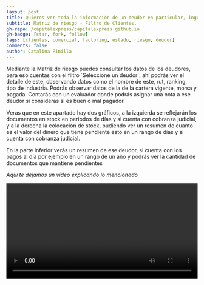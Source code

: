 ```yaml
---
layout: post
title: Quieres ver toda la información de un deudor en particular, ingresa aquí.
subtitle: Matriz de riesgo - Filtro de Clientes.
gh-repo: /capitalexpress/capitalexpress.github.io
gh-badge: [star, fork, follow]
tags: [clientes, comercial, factoring, estado, riesgo, deudor]
comments: false
author: Catalina Pinilla
---
```

Mediante la Matriz de riesgo puedes consultar los datos de los deudores, para eso cuentas con el filtro ´Seleccione un deudor´, ahí podrás ver el detalle de este, observando datos como el nombre de este, rut, ranking, tipo de industria. Podrás observar datos de la  de la cartera vigente, morsa y pagada.
Contarás con un evaluador donde podrás asignar una nota a ese deudor si consideras si es buen o mal pagador.

<!-- imagen -->


Veras que en este apartado hay dos gráficos, a la izquierda se reflejarán los documentos en stock en periodos de días y si cuenta con cobranza judicial, y a la derecha la colocación de stock, pudiendo ver un resumen de cuanto es el valor del dinero que tiene pendiente esto en un rango de días y si cuenta con cobranza judicial.

<!-- imagen-->

En la parte inferior verás un resumen de ese deudor, si cuenta con los pagos al día por ejemplo en un rango de un año y podrás ver la cantidad de documentos que mantiene pendientes 

*Aquí te dejamos un vídeo explicando lo mencionado* 


<video width="100%"  controls>
  <source src="https://cdn.capitalexpress.cl/video/Matriz_riesgo_deudor.mp4" type="video/mp4">
</video>
